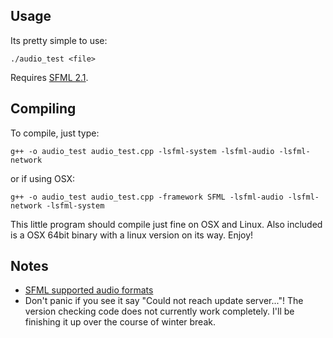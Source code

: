 ## Usage
Its pretty simple to use:

	./audio_test <file>

Requires [SFML 2.1](http://www.sfml-dev.org).

## Compiling
To compile, just type:

	g++ -o audio_test audio_test.cpp -lsfml-system -lsfml-audio -lsfml-network

or if using OSX:

	g++ -o audio_test audio_test.cpp -framework SFML -lsfml-audio -lsfml-network -lsfml-system

This little program should compile just fine on OSX and Linux.
Also included is a OSX 64bit binary with a linux version on its way. Enjoy!

## Notes
* [SFML supported audio formats](https://github.com/LaurentGomila/SFML/wiki/FAQ#wiki-audio-formats)
* Don't panic if you see it say "Could not reach update server..."! The version checking code does not currently work completely. I'll be finishing it up over the course of winter break.
